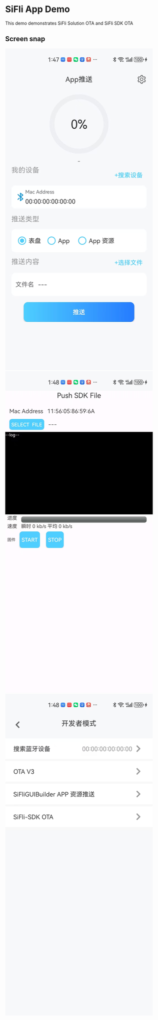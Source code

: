 # SiFli App Demo

This demo demonstrates SiFli Solution OTA and SiFli SDK OTA
## Screen snap
![截图3](screens/screen3.jpg)  
![截图1](screens/screen1.jpg)  
![截图2](screens/screen2.jpg)  

